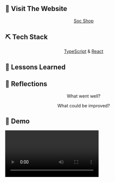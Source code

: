 <h1 align="center"> 
</h1>

<p align="center">  

</p>

## 🏁 Visit The Website

<p align="center">
<a href="">Soc Shop</a>
</p>

## ⛏️ Tech Stack

<p align="center">
<a href="https://www.typescriptlang.org/">TypeScript</a> &
<a href="https://react.dev/">React</a>
</p>
  
## 🏫 Lessons Learned

<p align="center">
</p>
<p align="center">
</p>
<p align="center">
</p>

## 💭 Reflections
<p align="center">
What went well? <br>
</p>

<p align="center">
What could be improved? <br>
</p>

## 🎥 Demo

<video align="center" src=""/>
